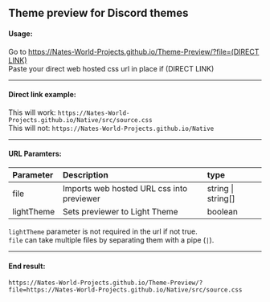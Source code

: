 ## Theme preview for Discord themes
#### Usage:  
Go to [https://Nates-World-Projects.github.io/Theme-Preview/?file=(DIRECT LINK)](https://Nates-World-Projects.github.io/Theme-Preview/?file)  
Paste your direct web hosted css url in place if (DIRECT LINK)

- - -

#### Direct link example:  
This will work: `https://Nates-World-Projects.github.io/Native/src/source.css`  
This will not: `https://Nates-World-Projects.github.io/Native`

- - -

#### URL Paramters:  
| Parameter | Description | type |  
| :---- | :---- | :---- |
| file | Imports web hosted URL css into previewer | string \| string[] |
| lightTheme | Sets previewer to Light Theme | boolean |

`lightTheme` parameter is not required in the url if not true.  
`file` can take multiple files by separating them with a pipe (`|`).

- - -

#### End result:
```
https://Nates-World-Projects.github.io/Theme-Preview/?file=https://Nates-World-Projects.github.io/Native/src/source.css
```
